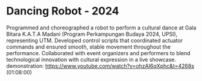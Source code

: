 # Dancing Robot - 2024
Programmed and choreographed a robot to perform a cultural dance at Gala Bitara K.A.T.A Madani (Program Perkampungan Budaya 2024, UPSI), representing UTM.
Developed control scripts that coordinated actuator commands and ensured smooth, stable movement throughout the performance.
Collaborated with event organizers and performers to blend technological innovation with cultural expression in a live showcase.
demonstration: https://www.youtube.com/watch?v=ohzAI6qXphc&t=4268s (01:08:00)
